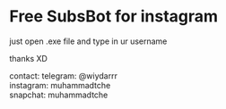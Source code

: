 # Free SubsBot for instagram

just open .exe file and type in ur username

thanks XD

contact:
telegram: @wiydarrr                                                                                                                                                                                                              
instagram: muhammadtche                                                                                                                                                                                                               
snapchat: muhammadtche
